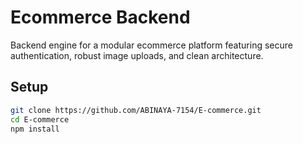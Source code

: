 #  Ecommerce Backend

Backend engine for a modular ecommerce platform featuring secure authentication, robust image uploads, and clean architecture.

##  Setup

```bash
git clone https://github.com/ABINAYA-7154/E-commerce.git
cd E-commerce
npm install
